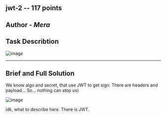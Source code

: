 jwt-2 -- 117 points
---
Author - _Mera_
---
Task Describtion
---

![image](https://github.com/user-attachments/assets/9a7520c6-914c-49db-b390-fe30bf95c9ce)

---
Brief and Full Solution
---

We know algo and secret, that use JWT to get sign. There are headers and payload...
So... nothing can stop us)

![image](https://github.com/user-attachments/assets/b168a210-6736-48b7-a42a-90fafbe4ee6c)

idk, what to describe here. There is JWT.

